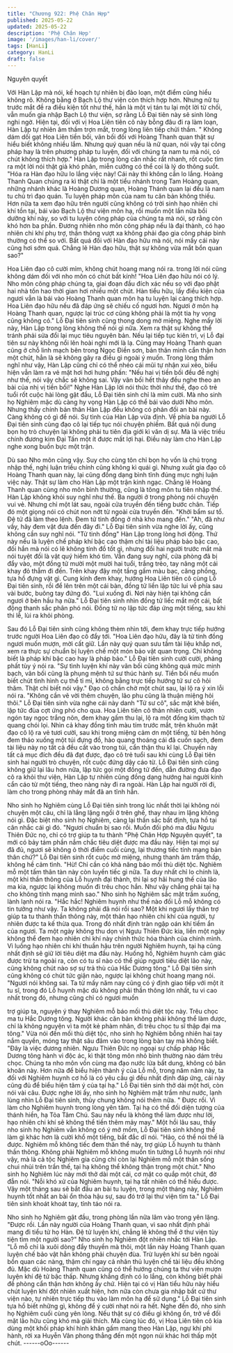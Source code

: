 ```yaml
---
title: "Chương 922: Phệ Chân Hợp"
published: 2025-05-22
updated: 2025-05-22
description: 'Phệ Chân Hợp'
image: '/images/han-li/cover/'
tags: [HanLi]
category: HanLi
draft: false
---
```


Nguyên quyết

Với Hàn Lập mà nói, kế hoạch tự nhiên bị đảo loạn, một điểm
cũng hiểu không rõ. Không bằng ở Bạch Lộ thư viện còn thích
hợp hơn.
Nhưng nữ tu trước mắt đề ra điều kiện tốt như thế, hắn là một vị
tán tu lại một lời từ chối, vẫn muốn gia nhập Bạch Lộ thư viện, sợ
rằng Lỗ Đại tiên này sẽ sinh lòng nghi ngờ. Hiện tại, đối với vị Hoa
Liên tiên cô này bỗng đâu đi ra làm loạn, Hàn Lập tự nhiên âm
thầm trợn mắt, trong lòng liên tiếp chửi thầm.
" Không dám dối gạt Hoa Liên tiền bối, vãn bối đối với Hoàng
Thanh quan thật sự hiểu biết không nhiều lắm. Nhưng quý quan
nếu là nữ quan, nói vậy tại công pháp hay là trên phương pháp tu
luyện, đối với chúng ta nam tu mà nói, có chút không thích hợp."
Hàn Lập trong lòng cân nhắc rất nhanh, rốt cuộc tìm ra một lời nói
thật giả khó phân, miễn cưỡng có thể coi là lý do thông suốt.
"Hóa ra Hàn đạo hữu lo lắng việc này! Cái này thì không cần lo
lắng. Hoàng Thanh Quan chúng ra kì thật chỉ là một tiểu nhánh
trong Tam Hoàng quan, những nhánh khác là Hoàng Dương
quan, Hoàng Thánh quan lại đều là nam tu chủ trì đạo quán. Tu
luyện pháp môn của nam tu căn bản không thiếu. Hơn nữa ta xem
đạo hữu trên người cũng không có trời sinh hạo nhiên chi khí tồn
tại, bái vào Bạch Lộ thư viện môn hạ, rồi muốn một lần nữa bồi
dưỡng khí này, so với tu luyện công pháp của chúng ta mà nói, sợ
rằng còn khó hơn ba phần. Đương nhiên nho môn công pháp nếu
là đại thành, có hạo nhiên chi khí phụ trợ, thần thông vượt xa
không phải đạo gia công pháp bình thường có thể so với. Bất quá
đối với Hàn đạo hữu mà nói, nói mấy cái này cũng hơi sớm quá.
Chẳng lẽ Hàn đạo hữu, thật sự không vừa mắt bổn quan sao?"

Hoa Liên đạo cô cười mỉm, không chút hoang mang nói ra. trong
lời nói cũng không dám đối với nho môn có chút bất kính!
"Hoa Liên đạo hữu nói có lý. Nho môn công pháp chúng ta, giai
đoạn đầu đích xác nếu so với đạo phật hai nhà tốn hao thời gian
hơi nhiều một chút. Hàn tiểu hữu, lấy điều kiện của ngươi vẫn là
bái vào Hoàng Thanh quan môn hạ tu luyện lại càng thích hợp.
Hoa Liên đạo hữu nếu đã đáp ứng sẽ chiếu cố ngươi hơn. Ngươi
ở môn hạ Hoàng Thanh quan, ngược lại trúc cơ cũng không phải
là một tia hy vọng cũng không có." Lỗ Đại tiên sinh cũng thong
dong mở miệng.
Nghe mấy lời này, Hàn Lập trong lòng không thể nói gì nữa.
Xem ra thật sự không thể tránh phải sửa đổi lại mục tiêu nguyên
bản. Nếu lại tiếp tục kiên trì, vị Lỗ đại tiên sư này không nổi lên
hoài nghi mới là lạ. Cũng may Hoàng Thanh quan cũng ở chỗ linh
mạch bên trong Ngọc Điền sơn, bản thân mình cẩn thận hơn một
chút, hẳn là sẽ không gây ra điều gì ngoài ý muốn.
Trong lòng thầm nghĩ như vậy, Hàn Lập cũng chỉ có thể nhéo cái
mũi tự nhận xui xẻo, biểu hiện vẫn làm ra vẻ mặt hơi hơi hưng
phấn:
"Nếu hai vị tiền bối đều đề nghị như thế, nói vậy chắc sẽ không
sai. Vậy vãn bối hết thảy đều nghe theo an bài của nhị vị tiền bối!"
Nghe Hàn Lập lời nói thức thời như thế, đạo cô trẻ tuổi rốt cuộc
hài lòng gật đầu, Lỗ Đại tiên sinh chỉ là mỉm cười.
Mà nho sinh họ Nghiêm mặc dù càng hy vọng Hàn Lập có thể bái
vào dưới Nho môn. Nhưng thấy chính bản thân Hàn Lập đều
không có phản đối an bài này. Càng không có gì để nói.
Sự tình của Hàn Lập vừa định. Về phía ba người Lỗ Đại tiên sinh
cùng đạo cô lại tiếp tục nói chuyện phiếm. Bất quá nội dung bọn
họ trò chuyện lại không phải tu tiên địa giới kì văn dị sự. Mà là
việc triều chính đương kim Đại Tấn một ít được mất lợi hại. Điều
này làm cho Hàn Lập nghe xong buồn bực một trận.

Dù sao Nho môn cũng vậy. Suy cho cùng tôn chỉ bọn họ vốn là
chú trọng nhập thế, nghị luận triều chính cũng không kì quái gì.
Nhưng xuất gia đạo cô Hoàng Thanh quan này, lại cũng đồng
dạng bình tĩnh đúng mực nghị luận việc này. Thật sự làm cho Hàn
Lập một trận kinh ngạc.
Chẳng lẽ Hoàng Thanh quan cùng nho môn bình thường, cũng là
tông môn tu tiên nhập thế. Hàn Lập không khỏi suy nghĩ như thế.
Ba người ở trong phòng nói chuyện vui vẻ. Nhưng chỉ một lát sau,
ngoài cửa truyền đến tiếng bước chân. Tiếp đó một giọng nói có
chút non nớt từ ngoài cửa truyền đến.
"Khởi bẩm sư tổ. Đệ tử đã làm theo lệnh. Đem tử tinh đồng ở nhà
kho mang đến."
"Ah, đã như vầy, hãy đem vật đưa đến đây đi." Lỗ Đại tiên sinh
vừa nghe lời ấy, cũng không cần suy nghĩ nói.
"Tử tinh đồng" Hàn Lập trong lòng hơi động. Thứ này nếu là luyện
chế pháp khí bậc cao thậm chí tài liệu pháp bảo bậc cao, đối hắn
mà nói có lẽ không tính đồ tốt gì, nhưng đối hai người trước mắt
mà nói tuyệt đối là vật quý hiếm khó tìm.
Vẫn đang suy nghĩ, cửa phòng đã bị đẩy vào, một đồng tử mười
một mười hai tuổi, trắng trẻo, tay nâng một cái khay đỏ thẫm đi
đến. Trên khay đậy một tầng gấm màu bạc, căng phồng, tựa hồ
đựng vật gì.
Cung kính đem khay, hướng Hoa Liên tiên cô cùng Lỗ Đại tiên
sinh, rồi để lên trên một cái bàn, đồng tử liền lập tức lui về phía
sau vài bước, buông tay đứng đó.
"Lui xuống đi. Nơi này hiện tại không cần ngươi ở bên hầu hạ
nữa." Lỗ Đại tiên sinh nhìn đồng tử liếc mắt một cái, bất động
thanh sắc phân phó nói.
Đồng tử nọ lập tức đáp ứng một tiếng, sau khi thi lễ, lùi ra khỏi
phòng.

Sau đó Lỗ Đại tiên sinh cũng không thèm nhìn tới, đem khay trực
tiếp hướng trước người Hoa Liên đạo cô đẩy tới.
"Hoa Liên đạo hữu, đây là tử tinh đồng ngươi muốn mượn, mời
cất giữ. Lần này quý quan sưu tầm tài liệu khắp nơi, xem ra thực
sự chuẩn bị luyện chế một món bảo vật quan trọng. Chỉ không
biết là pháp khí bậc cao hay là pháp bảo." Lỗ Đại tiên sinh cười
cười, phảng phất tùy ý nói ra.
"Sự tình luyện khí này vãn bối cũng không quá mức minh bạch,
vãn bối cũng là phụng mệnh tứ sư thúc hành sự. Tiền bối nếu
muốn biết chút tình hình cụ thể tỉ mỉ, không bằng trực tiếp hướng
tứ sư cô hỏi thăm. Thật chỉ biết nói vậy." Đạo cô chần chờ một
chút sau, lại lộ ra ý xin lỗi nói ra.
"Không cần vẽ vời thêm chuyện, lão phu cũng là thuận miệng hỏi
thôi." Lỗ Đại tiên sinh vừa nghe cái này danh "Tứ sư cô", sắc mặt
khẽ biến, lập tức đùa cợt ứng phó cho qua.
Hoa Liên tiên cô thản nhiên cười, vươn ngón tay ngọc trắng nõn,
đem khay gấm thu lại, lộ ra một đống kim thạch tử quang chói lọi.
Nhìn cả khay đồng tinh màu tím trước mắt, trên khuôn mặt đạo cô
lộ ra vẻ tươi cười, sau khi trong miệng cảm ơn một tiếng, từ bên
hông đem tháo xuống một túi đựng đồ, hào quang thoáng cái đã
cuốn sạch, đem tài liệu này nọ tất cả đều cất vào trong túi, cẩn
thận thu kĩ lại.
Chuyến này tất cả mục đích đều đã đạt được, đạo cô trẻ tuổi sau
khi cùng Lỗ Đại tiên sinh hai người trò chuyện, rốt cuộc đứng dậy
cáo từ.
Lỗ Đại tiên sinh cũng không giữ lại lâu hơn nữa, lập tức gọi một
đồng tử đến, dẫn đường đưa đạo cô ra khỏi thư viện, Hàn Lập tự
nhiên cũng đồng dạng hướng hai người kính cẩn cáo từ một
tiếng, theo nàng này đi ra ngoài.
Hàn Lập hai người rời đi, làm cho trong phòng nháy mắt đã an
tĩnh hẳn.

Nho sinh họ Nghiêm cùng Lỗ Đại tiên sinh trong lúc nhất thời lại
không nói chuyện một câu, chỉ là lẳng lặng ngồi ở trên ghế, thay
nhau im lặng không nói gì.
Đặc biệt nho sinh họ Nghiêm, càng lại thần sắc bất định, tựa hồ
tại cân nhắc cái gì đó.
"Ngươi chuẩn bị sao rồi. Muốn đối phó ma đầu Ngưu Thiên Đức
nọ, chỉ có trợ giúp ta tu thành "Phệ Chân Hợp Nguyên quyết", ta
mới có bảy tám phần nắm chắc tiêu diệt được ma đầu này. Hiện
tại mọi sự đã đủ, ngươi sẽ không ỏ thời điểm cuối cùng, lại
thương tiếc tính mạng bản thân chứ?" Lỗ Đại tiên sinh rốt cuộc
mở miệng, nhưng thanh âm trầm thấp, không hề cảm tình.
"Hừ! Chỉ cần có khả năng báo mối thù diệt tộc. Nghiêm mỗ một
tấm thân tàn này còn luyến tiếc gì nữa. Ta duy nhất chỉ lo chính
là, một khi thần thông của Lỗ huynh đại thành, thì lại sợ hãi hung
thế của lão ma kia, ngược lại không muốn đi trêu chọc hắn. Như
vậy chẳng phải tại hạ cho không tính mạng mình sao." Nho sinh
họ Nghiêm sắc mặt trầm xuống, lành lạnh nói ra.
"Hắc hắc! Nghiêm huynh như thế nào đối Lỗ mỗ không có tin
tưởng như vậy. Ta không phải đã nói rồi sao? Một khi ngươi lấy
thân trợ giúp ta tu thành thần thông này, một thân hạo nhiên chi
khí của người, tự nhiên được ta kế thừa qua. Trong đó nhất định
tràn ngập oán khí tiềm ẩn của ngươi. Ta một ngày không thu dọn
vị Ngưu Thiên Đức kia, liền một ngày không thể đem hạo nhiên
chi khí này chính thức hóa thành của chính mình. Vì luồng hạo
nhiên chi khí thuần hậu trên người Nghiêm huynh, tại hạ cũng
nhất định sẽ giữ lời tiêu diệt ma đầu này. Huống hồ, Nghiêm
huynh cảm giác được trừ ta ngoài ra, còn có tu sĩ nào có thể giúp
ngươi tiêu diệt lão này, cũng không chút nào sợ sự trả thù của
Hắc Dương tông."
Lỗ Đại tiên sinh cũng không có chút tức giận nào, ngược lại
không chút hoang mang nói.
"Ngươi nói không sai. Ta từ mấy năm nay cũng có ý định giao tiếp
với một ít tu sĩ, trong đó Lỗ huynh mặc dù không phải thần thông
lớn nhất, tu vi cao nhất trong đó, nhưng cũng chỉ có ngươi muốn

trợ giúp ta, nguyện ý thay Nghiêm mỗ báo mối thù diệt tộc này.
Trêu chọc ma tu Hắc Dương tông. Người khác căn bản không
phải không thể làm được, chỉ là không nguyện vì ta một kẻ phàm
nhân, đi trêu chọc tu sĩ thập đại ma tông."
Vừa nói đến mối thù diệt tộc, nho sinh họ Nghiêm bỗng nhiên hai
tay nắm quyền, móng tay thật sâu đâm vào trong lòng bàn tay mà
không biết.
"Đây là việc đương nhiên. Ngưu Thiên Đức nọ ngoại sự chấp
pháp Hắc Dương tông hành vi độc ác, kì thật tông môn nhỏ bình
thường nào dám trêu chọc. Chúng ta nho môn vốn cùng ma đạo
nước lửa bất dung, không có băn khoăn này. Hơn nữa để biểu
hiện thành ý của Lỗ mỗ, trong năm năm này, ta đối với Nghiêm
huynh cơ hồ là có yêu cầu gì đều nhất định đáp ứng, cái này cũng
đủ để biểu hiện tâm ý của tại hạ." Lỗ Đại tiên sinh thở dài một hơi,
còn nói vài câu.
Được nghe lời ấy, nho sinh họ Nghiêm mặt trầm như nước, lạnh
lùng nhìn Lỗ Đại tiên sinh, thủy chung không nói thêm nữa.
" Được rồi. Vì làm cho Nghiêm huynh trong lòng yên tâm. Tại hạ
có thể đối diện tượng của thánh hiền, hạ Tỏa Tâm Chú. Sau này
nếu là không thể làm được như lời, hạo nhiên chi khí sẽ không thể
tiến thêm mảy may." Một hồi lâu sau, thấy nho sinh họ Nghiêm
vẫn không có ý mở mồm, Lỗ Đại tiên sinh không thể làm gì khác
hơn là cười khổ một tiếng, bất đắc dĩ nói.
"Hảo, có thể nói thế là được. Nghiêm mỗ không tiếc đem thân thể
này, trợ giúp Lỗ huynh tu thành thần thông. Không phải Nghiêm
mỗ không muốn tin tưởng Lỗ huynh nói như vậy, mà là cả tộc
Nghiêm gia cũng chỉ còn lại Nghiêm mỗ một thân sống chui nhủi
trên trần thế, tại hạ không thể không thận trọng một chút." Nho
sinh họ Nghiêm lúc này mới thở dài một cái, cơ mặt co quắp một
chút, đờ đẫn nói.
"Nỗi khó xử của Nghiêm huynh, tại hạ tất nhiên có thể hiểu được.
Vậy một tháng sau sẽ bắt đầu an bài tu luyện, trong một tháng
này, Nghiêm huynh tốt nhất an bài ổn thỏa hậu sự, sau đó trở lại
thư viện tìm ta." Lỗ Đại tiên sinh khoát khoát tay, tỉnh táo nói ra.

Nho sinh họ Nghiêm gật đầu, trong phòng lần nữa lâm vào trong
yên lặng.
"Được rồi. Lần này người của Hoàng Thanh quan, vì sao nhất
định phải mang đi tiểu tử họ Hàn. Đệ tử luyện khí, chẳng lẽ không
thể ở thư viện tùy tiện tìm một người sao?" Nho sinh họ Nghiêm
đột nhiên nhắc tới Hàn Lập.
"Lỗ mỗ chỉ là xuôi dòng đẩy thuyền mà thôi, một lần này Hoàng
Thanh quan luyện chế bảo vật hẳn không phải chuyện đùa. Trừ
luyện khí sư bên ngoài bổn quan các nàng, thậm chí ngay cả
nhân thủ luyện chế tài liệu đều không đủ. Mặc dù Hoàng Thanh
quan cũng có thể hướng chúng ta thư viện mượn luyện khí đệ tử
bậc thấp. Nhưng khẳng định có lo lắng, còn không biết phải đề
phòng cẩn thận hơn không ấy chứ. Hiện tại có vị Hàn tiểu hữu
này hiểu chút luyện khí đột nhiên xuất hiện, hơn nữa còn chưa gia
nhập bất cứ thư viện nào, tự nhiên trực tiếp thu vào làm môn hạ
để sử dụng." Lỗ Đại tiên sinh tựa hồ biết những gì, không để ý
cười nhạt nói ra hết.
Nghe đến đó, nho sinh họ Nghiêm cuối cùng yên lòng. Nếu thật
sự có điều gì không ổn, trở về đối mặt lão hữu cũng khó mà giải
thích.
Mà cùng lúc đó, vị Hoa Liên tiên cô kia dùng một khối pháp khí
hình khăn gấm mang theo Hàn Lập, ngự khí phi hành, rời xa
Huyễn Vân phong thẳng đến một ngọn núi khác hơi thấp một
chút.
------oOo------
